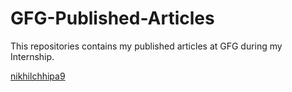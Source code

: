 # GFG-Published-Articles
This repositories contains my published articles at GFG during my Internship.

[nikhilchhipa9](https://auth.geeksforgeeks.org/user/nikhilchhipa9/articles) 

